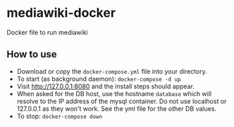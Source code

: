 # mediawiki-docker
Docker file to run mediawiki

How to use
----------

* Download or copy the `docker-compose.yml` file into your directory.
* To start (as background daemon): `docker-compose -d up`
* Visit http://127.0.0.1:8080 and the install steps should appear.
* When asked for the DB host, use the hostname `database` which will resolve to the IP address of the mysql container. Do not use localhost or 127.0.0.1 as they won't work. See the yml file for the other DB values.
* To stop: `docker-compose down`

